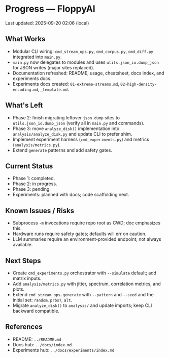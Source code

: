 # Progress — FloppyAI

Last updated: 2025-09-20 02:06 (local)

## What Works
- Modular CLI wiring: `cmd_stream_ops.py`, `cmd_corpus.py`, `cmd_diff.py` integrated into `main.py`.
- `main.py` now delegates to modules and uses `utils.json_io.dump_json` for JSON writes (major sites replaced).
- Documentation refreshed: README, usage, cheatsheet, docs index, and experiments docs.
- Experiments docs created: `01-extreme-streams.md`, `02-high-density-encoding.md`, `_template.md`.

## What's Left
- Phase 2: finish migrating leftover `json.dump` sites to `utils.json_io.dump_json` (verify all in `main.py` and commands).
- Phase 3: move `analyze_disk()` implementation into `analysis/analyze_disk.py` and update CLI to prefer shim.
- Implement experiment harness (`cmd_experiments.py`) and metrics (`analysis/metrics.py`).
- Extend `generate` patterns and add safety gates.

## Current Status
- Phase 1: completed.
- Phase 2: in progress.
- Phase 3: pending.
- Experiments: planned with docs; code scaffolding next.

## Known Issues / Risks
- Subprocess `-m` invocations require repo root as CWD; doc emphasizes this.
- Hardware runs require safety gates; defaults will err on caution.
- LLM summaries require an environment-provided endpoint; not always available.

## Next Steps
- Create `cmd_experiments.py` orchestrator with `--simulate` default; add matrix inputs.
- Add `analysis/metrics.py` with jitter, spectrum, correlation metrics, and plots.
- Extend `cmd_stream_ops.generate` with `--pattern` and `--seed` and the initial set: `random`, `prbs7`, `alt`.
- Migrate `analyze_disk()` to `analysis/` and update imports; keep CLI backward compatible.

## References
- README: `../README.md`
- Docs hub: `../docs/index.md`
- Experiments hub: `../docs/experiments/index.md`
